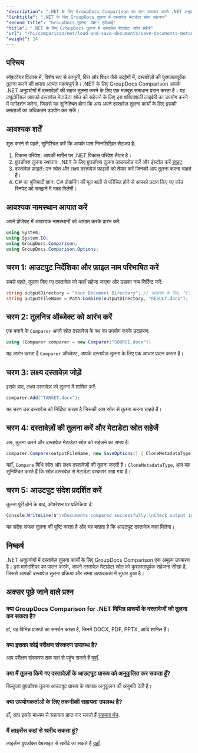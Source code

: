 ```yaml
---
"description": ".NET के लिए GroupDocs Comparison का लाभ उठाकर अपने .NET अनुप्रयोगों में दस्तावेज़ तुलना की पूरी क्षमता का लाभ उठाएँ। यह चरण-दर-चरण ट्यूटोरियल आपको दस्तावेज़ों की तुलना आसानी से करने में मदद करता है, साथ ही दस्तावेज़ मेटाडेटा स्रोत को सहेजने पर भी ध्यान केंद्रित करता है।"
"linktitle": ".NET के लिए GroupDocs तुलना में दस्तावेज़ मेटाडेटा स्रोत सहेजना"
"second_title": "GroupDocs.तुलना .NET एपीआई"
"title": ".NET के लिए GroupDocs तुलना में दस्तावेज़ मेटाडेटा स्रोत सहेजें"
"url": "/hi/comparison/net/load-and-save-documents/save-documents-metadata-source/"
"weight": 14
---
```


## परिचय

सॉफ़्टवेयर विकास में, विशेष रूप से कानूनी, वित्त और शिक्षा जैसे उद्योगों में, दस्तावेज़ों की कुशलतापूर्वक तुलना करने की क्षमता अत्यंत महत्वपूर्ण है। .NET के लिए GroupDocs Comparison आपके .NET अनुप्रयोगों में दस्तावेज़ों की सहज तुलना करने के लिए एक मज़बूत समाधान प्रदान करता है। यह ट्यूटोरियल आपको दस्तावेज़ मेटाडेटा स्रोत को सहेजने के लिए इस शक्तिशाली लाइब्रेरी का उपयोग करने में मार्गदर्शन करेगा, जिससे यह सुनिश्चित होगा कि आप अपने दस्तावेज़ तुलना कार्यों के लिए इसकी क्षमताओं का अधिकतम उपयोग कर सकें।

## आवश्यक शर्तें

शुरू करने से पहले, सुनिश्चित करें कि आपके पास निम्नलिखित सेटअप है:

1. विकास परिवेश: आपकी मशीन पर .NET विकास परिवेश तैयार है।
2. ग्रुपडॉक्स तुलना स्थापना: .NET के लिए ग्रुपडॉक्स तुलना डाउनलोड करें और इंस्टॉल करें [साइट](https://releases.groupdocs.com/comparison/net/).
3. दस्तावेज़ फ़ाइलें: उन स्रोत और लक्ष्य दस्तावेज़ फ़ाइलों को तैयार करें जिनकी आप तुलना करना चाहते हैं।
4. C# का बुनियादी ज्ञान: C# प्रोग्रामिंग की मूल बातों से परिचित होने से आपको प्रदान किए गए कोड स्निपेट को समझने में मदद मिलेगी।

## आवश्यक नामस्थान आयात करें

अपने प्रोजेक्ट में आवश्यक नामस्थानों को आयात करके प्रारंभ करें:

```csharp
using System;
using System.IO;
using GroupDocs.Comparison;
using GroupDocs.Comparison.Options;
```

## चरण 1: आउटपुट निर्देशिका और फ़ाइल नाम परिभाषित करें

सबसे पहले, तुलना किए गए दस्तावेज़ को कहाँ सहेजा जाएगा और उसका नाम निर्दिष्ट करें:

```csharp
string outputDirectory = "Your Document Directory"; // उदाहरण के लिए, "C:\\Documents"
string outputFileName = Path.Combine(outputDirectory, "RESULT.docx");
```

## चरण 2: तुलनित्र ऑब्जेक्ट को आरंभ करें

एक बनाने के `Comparer` अपने स्रोत दस्तावेज़ के पथ का उपयोग करके उदाहरण:

```csharp
using (Comparer comparer = new Comparer("SOURCE.docx"))
```
यह आरंभ करता है `Comparer` ऑब्जेक्ट, आपके दस्तावेज़ तुलना के लिए एक आधार प्रदान करता है।

## चरण 3: लक्ष्य दस्तावेज़ जोड़ें

इसके बाद, लक्ष्य दस्तावेज़ को तुलना में शामिल करें:

```csharp
comparer.Add("TARGET.docx");
```
यह चरण उस दस्तावेज़ को निर्दिष्ट करता है जिसकी आप स्रोत से तुलना करना चाहते हैं।

## चरण 4: दस्तावेज़ों की तुलना करें और मेटाडेटा स्रोत सहेजें

अब, तुलना करने और दस्तावेज़ मेटाडेटा स्रोत को सहेजने का समय है:

```csharp
comparer.Compare(outputFileName, new SaveOptions() { CloneMetadataType = MetadataType.Source });
```
यहाँ, `Compare` विधि स्रोत और लक्ष्य दस्तावेज़ों की तुलना करती है। `CloneMetadataType`, आप यह सुनिश्चित करते हैं कि स्रोत दस्तावेज़ से मेटाडेटा बरकरार रखा गया है।

## चरण 5: आउटपुट संदेश प्रदर्शित करें

तुलना पूरी होने के बाद, ऑपरेशन पर प्रतिक्रिया दें:

```csharp
Console.WriteLine($"\nDocuments compared successfully.\nCheck output in {outputDirectory}.");
```
यह संदेश सफल तुलना की पुष्टि करता है और यह बताता है कि आउटपुट दस्तावेज़ कहां मिलेगा।

## निष्कर्ष

.NET अनुप्रयोगों में दस्तावेज़ तुलना कार्यों के लिए GroupDocs Comparison एक अमूल्य उपकरण है। इस मार्गदर्शिका का पालन करके, आपने दस्तावेज़ मेटाडेटा स्रोत को कुशलतापूर्वक सहेजना सीखा है, जिससे आपकी दस्तावेज़ तुलना प्रक्रिया और समग्र उत्पादकता में सुधार हुआ है।

## अक्सर पूछे जाने वाले प्रश्न

### क्या GroupDocs Comparison for .NET विभिन्न प्रारूपों के दस्तावेजों की तुलना कर सकता है?

हां, यह विभिन्न प्रारूपों का समर्थन करता है, जिनमें DOCX, PDF, PPTX, आदि शामिल हैं।

### क्या इसका कोई परीक्षण संस्करण उपलब्ध है?

आप परीक्षण संस्करण तक यहां से पहुंच सकते हैं [यहाँ](https://releases.groupdocs.com/).

### क्या मैं तुलना किये गए दस्तावेज़ों के आउटपुट प्रारूप को अनुकूलित कर सकता हूँ?

बिल्कुल! ग्रुपडॉक्स तुलना आउटपुट प्रारूप के व्यापक अनुकूलन की अनुमति देती है।

### क्या उपयोगकर्ताओं के लिए तकनीकी सहायता उपलब्ध है?

हाँ, आप इसके माध्यम से सहायता प्राप्त कर सकते हैं [सहयता मंच](https://forum.groupdocs.com/c/comparison/12).

### मैं लाइसेंस कहां से खरीद सकता हूं?

लाइसेंस ग्रुपडॉक्स वेबसाइट से खरीदे जा सकते हैं [यहाँ](https://purchase.groupdocs.com/buy).
